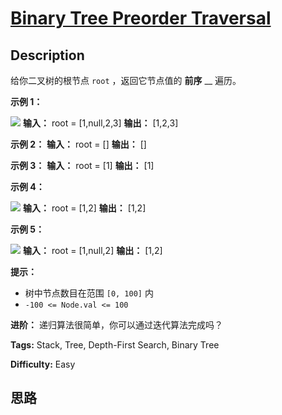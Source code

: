 # [Binary Tree Preorder Traversal][title]

## Description

给你二叉树的根节点 `root` ，返回它节点值的 **前序** __ 遍历。

**示例 1：**

![](https://assets.leetcode.com/uploads/2020/09/15/inorder_1.jpg)
            **输入：** root = [1,null,2,3]    **输出：** [1,2,3]    

**示例 2：**
            **输入：** root = []    **输出：** []    

**示例 3：**
            **输入：** root = [1]    **输出：** [1]    

**示例 4：**

![](https://assets.leetcode.com/uploads/2020/09/15/inorder_5.jpg)
            **输入：** root = [1,2]    **输出：** [1,2]    

**示例 5：**

![](https://assets.leetcode.com/uploads/2020/09/15/inorder_4.jpg)
            **输入：** root = [1,null,2]    **输出：** [1,2]    

**提示：**

  * 树中节点数目在范围 `[0, 100]` 内
  * `-100 <= Node.val <= 100`

**进阶：** 递归算法很简单，你可以通过迭代算法完成吗？


**Tags:** Stack, Tree, Depth-First Search, Binary Tree

**Difficulty:** Easy

## 思路

[title]: https://leetcode-cn.com/problems/binary-tree-preorder-traversal
